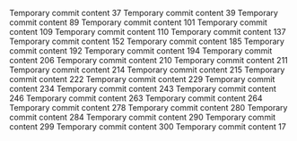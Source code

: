 Temporary commit content 37
Temporary commit content 39
Temporary commit content 89
Temporary commit content 101
Temporary commit content 109
Temporary commit content 110
Temporary commit content 137
Temporary commit content 152
Temporary commit content 185
Temporary commit content 192
Temporary commit content 194
Temporary commit content 206
Temporary commit content 210
Temporary commit content 211
Temporary commit content 214
Temporary commit content 215
Temporary commit content 222
Temporary commit content 229
Temporary commit content 234
Temporary commit content 243
Temporary commit content 246
Temporary commit content 263
Temporary commit content 264
Temporary commit content 278
Temporary commit content 280
Temporary commit content 284
Temporary commit content 290
Temporary commit content 299
Temporary commit content 300
Temporary commit content 17
